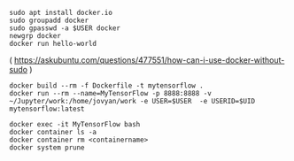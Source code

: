 ```shell
sudo apt install docker.io
sudo groupadd docker
sudo gpasswd -a $USER docker
newgrp docker
docker run hello-world
```

( https://askubuntu.com/questions/477551/how-can-i-use-docker-without-sudo )

```shell
docker build --rm -f Dockerfile -t mytensorflow .
docker run --rm --name=MyTensorFlow -p 8888:8888 -v ~/Jupyter/work:/home/jovyan/work -e USER=$USER  -e USERID=$UID  mytensorflow:latest 
```

```shell
docker exec -it MyTensorFlow bash
docker container ls -a
docker container rm <containername>
docker system prune
```
